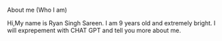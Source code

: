 
About me
(Who I am)


Hi,My name is Ryan Singh Sareen. I am 9 years old and extremely bright.
I will exprepement with CHAT GPT and tell you more about me.
